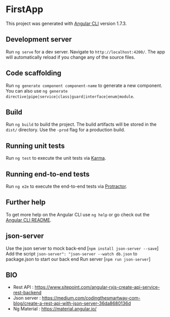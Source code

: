 # FirstApp

This project was generated with [Angular CLI](https://github.com/angular/angular-cli) version 1.7.3.

## Development server

Run `ng serve` for a dev server. Navigate to `http://localhost:4200/`. The app will automatically reload if you change any of the source files.

## Code scaffolding

Run `ng generate component component-name` to generate a new component. You can also use `ng generate directive|pipe|service|class|guard|interface|enum|module`.

## Build

Run `ng build` to build the project. The build artifacts will be stored in the `dist/` directory. Use the `-prod` flag for a production build.

## Running unit tests

Run `ng test` to execute the unit tests via [Karma](https://karma-runner.github.io).

## Running end-to-end tests

Run `ng e2e` to execute the end-to-end tests via [Protractor](http://www.protractortest.org/).

## Further help

To get more help on the Angular CLI use `ng help` or go check out the [Angular CLI README](https://github.com/angular/angular-cli/blob/master/README.md).

## json-server

Use the json server to mock back-end
[`npm install json-server --save`] 
Add the script `json-server": "json-server --watch db.json` to package.json to start our back end 
Run server [`npm run json-server`]

## BIO

* Rest API : https://www.sitepoint.com/angular-rxjs-create-api-service-rest-backend
* Json server : https://medium.com/codingthesmartway-com-blog/create-a-rest-api-with-json-server-36da8680136d
* Ng Material : https://material.angular.io/
